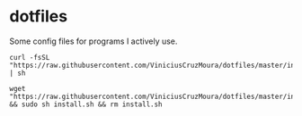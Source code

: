 # dotfiles

Some config files for programs I actively use.
```
curl -fsSL "https://raw.githubusercontent.com/ViniciusCruzMoura/dotfiles/master/install.sh" | sh
```
```
wget "https://raw.githubusercontent.com/ViniciusCruzMoura/dotfiles/master/install.sh" && sudo sh install.sh && rm install.sh
```
